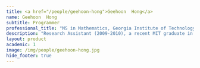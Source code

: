 ```yaml
---
title: <a href="/people/geehoon-hong">Geehoon  Hong</a>
name: Geehoon  Hong
subtitle: Programmer
professional_title: "MS in Mathematics, Georgia Institute of Technology, Research Assistant (2009-2010), Data Analyst, TrackMan"  # Joined professional titles
description: "Research Assistant (2009-2010), a recent MIT graduate in mathematics, now a combinatorics graduate student at Georgia Tech"
layout: product
academic: 1
image: /img/people/geehoon-hong.jpg
hide_footer: true
---
```


